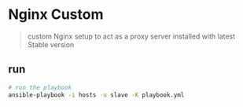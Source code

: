 # Nginx Custom

> custom Nginx setup to act as a proxy server installed with latest Stable version

## run

``` bash
# run the playbook
ansible-playbook -i hosts -u slave -K playbook.yml
```
